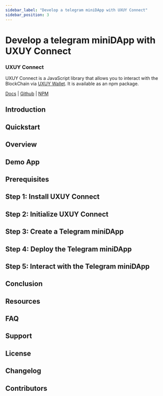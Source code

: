 ```yaml
---
sidebar_label: "Develop a telegram miniDApp with UXUY Connect"
sidebar_position: 3
---
```


# Develop a telegram miniDApp with UXUY Connect

### UXUY Connect

UXUY Connect is a JavaScript library that allows you to interact with the BlockChain via [UXUY Wallet](https://t.me/UXUYbot). It is available as an npm package.

[Docs](/docs/developers/dapp-telegram-quickstart) | [Github]() | [NPM]()


## Introduction

## Quickstart

## Overview

## Demo App

## Prerequisites

## Step 1: Install UXUY Connect

## Step 2: Initialize UXUY Connect

## Step 3: Create a Telegram miniDApp

## Step 4: Deploy the Telegram miniDApp

## Step 5: Interact with the Telegram miniDApp

## Conclusion


## Resources

## FAQ

## Support

## License

## Changelog

## Contributors

